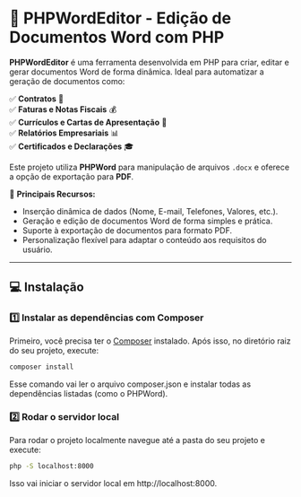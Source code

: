 # 📄 PHPWordEditor - Edição de Documentos Word com PHP

**PHPWordEditor** é uma ferramenta desenvolvida em PHP para criar, editar e gerar documentos Word de forma dinâmica. Ideal para automatizar a geração de documentos como:

✅ **Contratos** 📜  
✅ **Faturas e Notas Fiscais** 💰  
✅ **Currículos e Cartas de Apresentação** 📑  
✅ **Relatórios Empresariais** 📊  
✅ **Certificados e Declarações** 🎓  

Este projeto utiliza **PHPWord** para manipulação de arquivos `.docx` e oferece a opção de exportação para **PDF**.

🔹 **Principais Recursos:**
- Inserção dinâmica de dados (Nome, E-mail, Telefones, Valores, etc.).
- Geração e edição de documentos Word de forma simples e prática.
- Suporte à exportação de documentos para formato PDF.
- Personalização flexível para adaptar o conteúdo aos requisitos do usuário.

---

## 💻 **Instalação**

### **1️⃣ Instalar as dependências com Composer**

Primeiro, você precisa ter o [Composer](https://getcomposer.org/) instalado. Após isso, no diretório raiz do seu projeto, execute:

```bash
composer install
```

Esse comando vai ler o arquivo composer.json e instalar todas as dependências listadas (como o PHPWord).

### **2️⃣ Rodar o servidor local**
Para rodar o projeto localmente navegue até a pasta do seu projeto e execute:

```bash
php -S localhost:8000
```
Isso vai iniciar o servidor local em http://localhost:8000.
